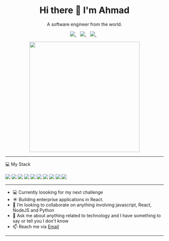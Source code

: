 <h1 align='center'>
  Hi there 👋 I'm Ahmad
</h1>

<p align='center'>
  A software engineer from the world.
</p>



<p align='center'>
  
  
  <a href="https://www.linkedin.com/in/ahmadcodes/">
    <img src="https://img.shields.io/badge/linkedin-%230077B5.svg?&style=for-the-badge&logo=linkedin&logoColor=white" />
  </a>&nbsp;&nbsp;
  <a href="https://instagram.com/ahmad_opera">
    <img src="https://img.shields.io/badge/instagram-%23E4405F.svg?&style=for-the-badge&logo=instagram&logoColor=white" />        
  </a>&nbsp;&nbsp;
  <a href="https://twitter.com/ahmad_opera">
    <img src="https://img.shields.io/badge/Twitter-1DA1F2?style=for-the-badge&logo=twitter&logoColor=white" />        
  </a>&nbsp;&nbsp;
  
</p>

<p align='center'>
  <a href="#"><img src="https://github-readme-stats.vercel.app/api?username=ahmad-opera&show_icons=true&count_private=true" width="350"></a>
</p>

<hr>


<p>
  💻 My Stack<br/><br/>
  <img src="https://img.shields.io/badge/JavaScript-323330?style=for-the-badge&logo=javascript&logoColor=F7DF1E" />
  <img src="https://img.shields.io/badge/-ReactJs-61DAFB?logo=react&logoColor=white&style=for-the-badge" />
  <img src="https://img.shields.io/badge/Python-20232A?style=for-the-badge&logo=python&logoColor=61DAFB" />
  <!-- <img src="https://img.shields.io/badge/Django-092e20?style=for-the-badge&logo=django&logoColor=FFFFFF" /> -->
  <img src="https://img.shields.io/badge/FastAPI-005571?style=for-the-badge&logo=fastapi" />
  <img src="https://img.shields.io/badge/MongoDB-4EA94B?style=for-the-badge&logo=mongodb&logoColor=white" />
  <img src="https://img.shields.io/badge/React_Native-20232A?style=for-the-badge&logo=react&logoColor=61DAFB" />
  <img src="https://img.shields.io/badge/Vue.js-35495E?style=for-the-badge&logo=vue.js&logoColor=4FC08D" />
  <img src="https://img.shields.io/badge/Express.js-404D59?style=for-the-badge" />
  <img src="https://img.shields.io/badge/Node.js-43853D?style=for-the-badge&logo=node.js&logoColor=white" />
  <img src="https://img.shields.io/badge/Tailwind_CSS-38B2AC?style=for-the-badge&logo=tailwind-css&logoColor=white" />
</p>

<hr>

- 💻 Currently loooking for my next challenge
- ☀️ Building enterprise applications in React.
- 👯 I’m looking to collaborate on anything involving javascript, React, NodeJS and Python
- 💬 Ask me about anything related to technology and I have something to say or tell you I don't know
- 📫 Reach me via [Email](mailto:ahmadee.by@gmail.com?subject=From%20github)


<hr>
